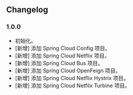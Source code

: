 ## Changelog

### 1.0.0

- 初始化。
- [新增] 添加 Spring Cloud Config 项目。
- [新增] 添加 Spring Cloud Netflix 项目。
- [新增] 添加 Spring Cloud Bus 项目。
- [新增] 添加 Spring Cloud OpenFeign 项目。
- [新增] 添加 Spring Cloud Netflix Hystrix 项目。
- [新增] 添加 Spring Cloud Netfilx Turbine 项目。